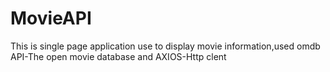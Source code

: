 # MovieAPI
This is single page application use to display movie information,used omdb API-The open movie database and AXIOS-Http clent 

